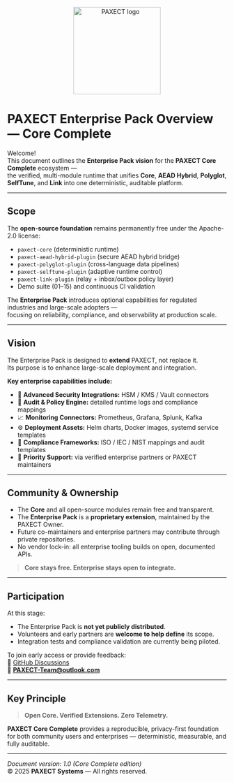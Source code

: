 <p align="center">
  <img src="docs/ChatGPT%20Image%202%20okt%202025,%2022_22_22.png" alt="PAXECT logo" width="200"/>
</p>

# PAXECT Enterprise Pack Overview — Core Complete

Welcome!  
This document outlines the **Enterprise Pack vision** for the **PAXECT Core Complete** ecosystem —  
the verified, multi-module runtime that unifies **Core**, **AEAD Hybrid**, **Polyglot**, **SelfTune**, and **Link** into one deterministic, auditable platform.

---

## Scope

The **open-source foundation** remains permanently free under the Apache-2.0 license:

- `paxect-core` (deterministic runtime)  
- `paxect-aead-hybrid-plugin` (secure AEAD hybrid bridge)  
- `paxect-polyglot-plugin` (cross-language data pipelines)  
- `paxect-selftune-plugin` (adaptive runtime control)  
- `paxect-link-plugin` (relay + inbox/outbox policy layer)  
- Demo suite (01–15) and continuous CI validation  

The **Enterprise Pack** introduces optional capabilities for regulated industries and large-scale adopters —  
focusing on reliability, compliance, and observability at production scale.

---

## Vision

The Enterprise Pack is designed to **extend** PAXECT, not replace it.  
Its purpose is to enhance large-scale deployment and integration.

**Key enterprise capabilities include:**

- 🔐 **Advanced Security Integrations:** HSM / KMS / Vault connectors  
- 🧾 **Audit & Policy Engine:** detailed runtime logs and compliance mappings  
- 📈 **Monitoring Connectors:** Prometheus, Grafana, Splunk, Kafka  
- ⚙️ **Deployment Assets:** Helm charts, Docker images, systemd service templates  
- 🧩 **Compliance Frameworks:** ISO / IEC / NIST mappings and audit templates  
- 💠 **Priority Support:** via verified enterprise partners or PAXECT maintainers

---

## Community & Ownership

- The **Core** and all open-source modules remain free and transparent.  
- The **Enterprise Pack** is a **proprietary extension**, maintained by the PAXECT Owner.  
- Future co-maintainers and enterprise partners may contribute through private repositories.  
- No vendor lock-in: all enterprise tooling builds on open, documented APIs.  

> **Core stays free. Enterprise stays open to integrate.**

---

## Participation

At this stage:
- The Enterprise Pack is **not yet publicly distributed**.  
- Volunteers and early partners are **welcome to help define** its scope.  
- Integration tests and compliance validation are currently being piloted.  

To join early access or provide feedback:  
💬 [GitHub Discussions](../../discussions)  
📧 **PAXECT-Team@outlook.com**

---

## Key Principle

> **Open Core. Verified Extensions. Zero Telemetry.**

**PAXECT Core Complete** provides a reproducible, privacy-first foundation  
for both community users and enterprises — deterministic, measurable, and fully auditable.

---

*Document version: 1.0 (Core Complete edition)*  
© 2025 **PAXECT Systems** — All rights reserved.
